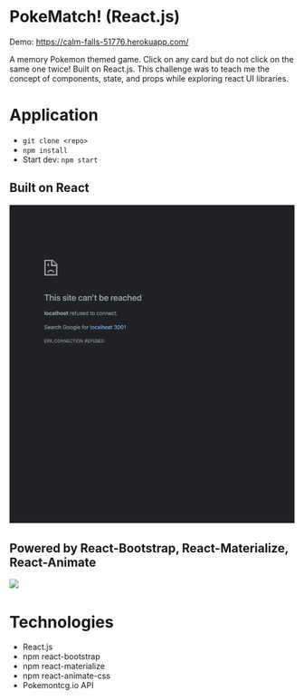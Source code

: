 # PokeMatch! (React.js)
Demo: https://calm-falls-51776.herokuapp.com/

A memory Pokemon themed game. Click on any card but do not click on the same one twice! Built on React.js. This challenge was to teach me the concept of components, state, and props while exploring react UI libraries.

# Application
- `git clone <repo>`
- `npm install`
- Start dev: `npm start`

## Built on React
![](./demo/pokematch1.gif)

## Powered by React-Bootstrap, React-Materialize, React-Animate
![](./demo/pokematch2.gif)


# Technologies
- React.js
- npm react-bootstrap
- npm react-materialize
- npm react-animate-css
- Pokemontcg.io API